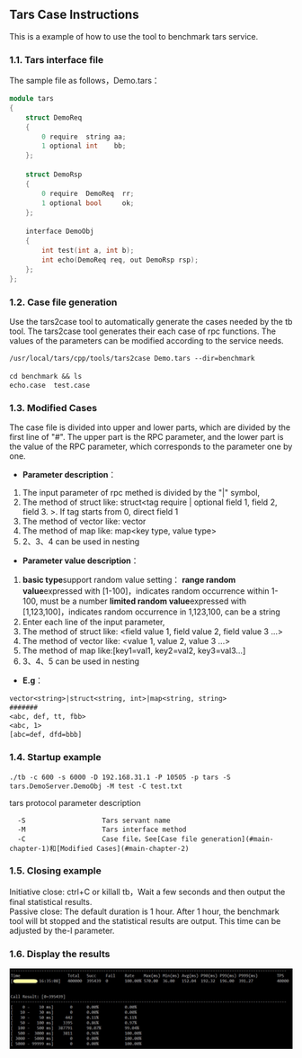 ## Tars Case Instructions

This is a example of how to use the tool to benchmark tars service.

### 1.1.  Tars interface file

The sample file as follows，Demo.tars：

```cpp
module tars
{
    struct DemoReq
    {
        0 require  string aa;
        1 optional int    bb;
    };

    struct DemoRsp
    {
        0 require  DemoReq  rr;
        1 optional bool     ok;
    };

    interface DemoObj
    {
        int test(int a, int b);
        int echo(DemoReq req, out DemoRsp rsp);
    };
};
```

### <a id="tb-chapter-1"></a>1.2. Case file generation

Use the tars2case tool to automatically generate the cases needed by the tb tool. The tars2case tool generates their each case of rpc functions. The values of the parameters can be modified according to the service needs.

```text
/usr/local/tars/cpp/tools/tars2case Demo.tars --dir=benchmark

cd benchmark && ls
echo.case  test.case
```

### <a id="tb-chapter-2"></a> 1.3. Modified Cases

The case file is divided into upper and lower parts, which are divided by the first line of "#". The upper part is the RPC parameter, and the lower part is the value of the RPC parameter, which corresponds to the parameter one by one.

- **Parameter description**：
 1. The input parameter of rpc methed is divided by the "|" symbol,
 2. The method of struct like: struct<tag require | optional field 1, field 2, field 3. >. If tag starts from 0, direct field 1
 3. The method of vector like: vector<type>
 4. The method of map like: map<key type, value type>
 5. 2、3、4 can be used in nesting

- **Parameter value description**：
 1. <strong>basic type</strong>support random value setting：
    <strong>range random value</strong>expressed with [1-100]，indicates random occurrence within 1-100, must be a number
    <strong>limited random value</strong>expressed with [1,123,100]，indicates random occurrence in 1,123,100, can be a string
 2. Enter each line of the input parameter,
 3. The method of struct like: <field value 1, field value 2, field value 3 ...>
 4. The method of vector like: <value 1, value 2, value 3 ...>
 5. The method of map like:[key1=val1, key2=val2, key3=val3...]
 6. 3、4、5 can be used in nesting

- **E.g**：
```text
vector<string>|struct<string, int>|map<string, string>
#######
<abc, def, tt, fbb>
<abc, 1>
[abc=def, dfd=bbb]
```

### 1.4. Startup example
```text
./tb -c 600 -s 6000 -D 192.168.31.1 -P 10505 -p tars -S tars.DemoServer.DemoObj -M test -C test.txt
```

tars protocol parameter description
```text
  -S                   Tars servant name
  -M                   Tars interface method
  -C                   Case file，See[Case file generation](#main-chapter-1)和[Modified Cases](#main-chapter-2)
```

### 1.5. Closing example
Initiative close: ctrl+C or killall tb，Wait a few seconds and then output the final statistical results.<br/>
Passive close: The default duration is 1 hour. After 1 hour, the benchmark tool will bt stopped and the statistical results are output. This time can be adjusted by the-I parameter.


### 1.6. Display the results
![results](../assets/tb_tars_result.png)